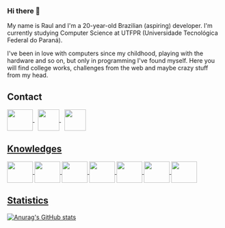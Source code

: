 ### Hi there 👋

My name is Raul and I'm a 20-year-old Brazilian (aspiring) developer. I'm currently studying Computer Science at UTFPR (Universidade Tecnológica Federal do Paraná).

I've been in love with computers since my childhood, playing with the hardware and so on, but only in programming I've found myself. Here you will find college works, challenges from the web and maybe crazy stuff from my head.

## Contact
<a href="https://www.linkedin.com/in/raul-souza-silva-0634b3231/">
  
  <img src="https://cdn.jsdelivr.net/gh/devicons/devicon/icons/linkedin/linkedin-original.svg" align="center" height="50" width="60">
  
</a>
&nbsp;
<a href="https://discordapp.com/users/246318073815105547">
  
  <img src="https://img.icons8.com/color/344/discord--v2.png" align="center" height="50" width="50">
  
</a>
&nbsp;
<a href="https://wa.me/5516996246365/">
  
  <img src="https://upload.wikimedia.org/wikipedia/commons/thumb/6/6b/WhatsApp.svg/64px-WhatsApp.svg.png" align="center" height="50" width="50">

## Knowledges

<div>
  <img src="https://cdn.jsdelivr.net/gh/devicons/devicon/icons/csharp/csharp-original.svg" align="center" height="50" width="60">

  <img src="https://cdn.jsdelivr.net/gh/devicons/devicon/icons/flutter/flutter-original.svg" align="center" height="50" width="60">

  <img src="https://cdn.jsdelivr.net/gh/devicons/devicon/icons/java/java-original-wordmark.svg" align="center" height="50" width="60">
  
  <img src="https://cdn.jsdelivr.net/gh/devicons/devicon/icons/python/python-original-wordmark.svg" align="center" height="50" width="60">
  
  <img src="https://cdn.jsdelivr.net/gh/devicons/devicon/icons/html5/html5-plain-wordmark.svg" align="center" height="50" width="60">
  
  <img src="https://cdn.jsdelivr.net/gh/devicons/devicon/icons/css3/css3-plain-wordmark.svg" align="center" height="50" width="60">
  
  <img src="https://cdn.jsdelivr.net/gh/devicons/devicon/icons/javascript/javascript-original.svg" align="center" height="50" width="60">
</div>

## Statistics

[![Anurag's GitHub stats](https://github-readme-stats.vercel.app/api?username=lilrau)](https://github.com/lilrau/github-readme-stats)
